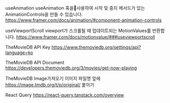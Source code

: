 useAnimation
useAnimation 훅을사용하여 시작 및 중지 메서드가 있는 AnimationControls을 만들 수 있습니다.
https://www.framer.com/docs/animation/#component-animation-controls

useViewportScroll
viewport가 스크롤될 때 업데이트되는 MotionValues를 반환합니다.
https://www.framer.com/docs/motionvalue/###useviewportscroll

TheMovieDB API Key
https://www.themoviedb.org/settings/api?language=ko

TheMovieDB API Document
https://developers.themoviedb.org/3/movies/get-now-playing

TheMovieDB Image가져오기
이미지 파일명 앞에 https://image.tmdb.org/t/p/original/ 붙이기

React Query
https://react-query.tanstack.com/overview
